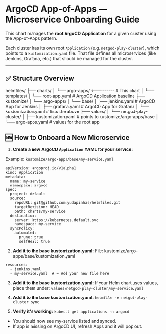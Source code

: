 # ArgoCD App-of-Apps — Microservice Onboarding Guide

This chart manages the **root ArgoCD Application** for a given cluster using the App-of-Apps pattern.

Each cluster has its own root `Application` (e.g. `netgod-play-cluster`), which points to a `kustomization.yaml` file. That file defines all microservices (like Jenkins, Grafana, etc.) that should be managed for the cluster.

---

## ✅ Structure Overview
helmfiles/
├── charts/
│ └── argo-apps/ <--------- # This chart
    │ └── templates/
        │ └── root-app.yaml # ArgoCD Application baseline
├── kustomize/
│ └── argo-apps/
    │ └── base/
        │ ├── jenkins.yaml # ArgoCD App for Jenkins
        │ ├── grafana.yaml # ArgoCD App for Grafana
        │ └── kustomization.yaml # lists the above
├── values/
│ └── netgod-play-cluster/
│ ├── kustomization.yaml # points to kustomize/argo-apps/base
│ └── argo-apps.yaml # values for the root app

## 🆕 How to Onboard a New Microservice

1. **Create a new ArgoCD `Application` YAML for your service:**

Example: `kustomize/argo-apps/base/my-service.yaml`

```
apiVersion: argoproj.io/v1alpha1
kind: Application
metadata:
  name: my-service
  namespace: argocd
spec:
  project: default
  source:
    repoURL: git@github.com:yudapinhas/helmfiles.git
    targetRevision: HEAD
    path: charts/my-service
  destination:
    server: https://kubernetes.default.svc
    namespace: my-service
  syncPolicy:
    automated:
      prune: true
      selfHeal: true
```

2. **Add it to the base kustomization.yaml:**
File: kustomize/argo-apps/base/kustomization.yaml

```
resources:
  - jenkins.yaml
  - my-service.yaml  # ← Add your new file here
  ```

3. **Add it to the base kustomization.yaml:**
If your Helm chart uses values, place them under:
```values/netgod-play-cluster/my-service.yaml```

4. **Add it to the base kustomization.yaml:**
```helmfile -e netgod-play-cluster sync```

5. **Verify it's working:**
```kubectl get applications -n argocd```

- You should now see my-service listed and synced.
- If app is missing on ArgoCD UI, refresh Apps and it will pop out.